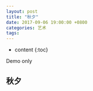 ```yaml
---
layout: post
title: "秋夕"
date: 2017-09-06 19:00:00 +0800 
categories: 艺术
tags: 
---
```

* content
{:toc}

Demo only

<!-- more -->

## 秋夕

<div>
<audio src='https://res.wx.qq.com/voice/getvoice?mediaid=MjM5NjU5NDkzMl8yNjUxODI5OTk3' autoplay='autoplay' contorls='controls' loops='loop'></audio>
</div>
